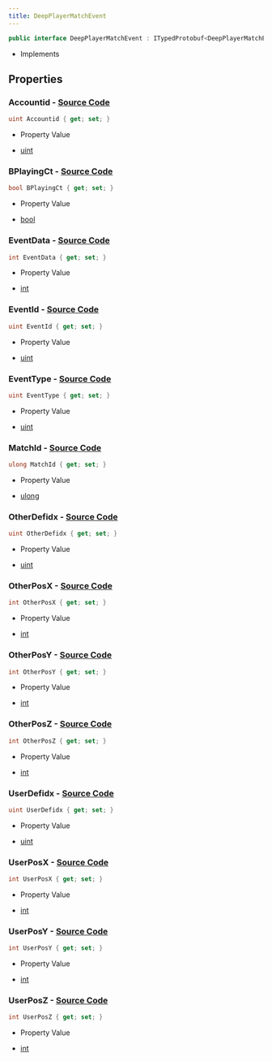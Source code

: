 ```yaml
---
title: DeepPlayerMatchEvent
---
```


```csharp
public interface DeepPlayerMatchEvent : ITypedProtobuf<DeepPlayerMatchEvent>, INativeHandle
```

- Implements

## Properties

### **Accountid** - [Source Code](https://github.com/swiftly-solution/swiftlys2/blob/main/managed/src/SwiftlyS2.Generated/Protobufs/Interfaces/DeepPlayerMatchEvent.cs#L13)

```csharp
uint Accountid { get; set; }
```

- Property Value

- [uint](https://learn.microsoft.com/dotnet/api/system.uint32)

### **BPlayingCt** - [Source Code](https://github.com/swiftly-solution/swiftlys2/blob/main/managed/src/SwiftlyS2.Generated/Protobufs/Interfaces/DeepPlayerMatchEvent.cs#L25)

```csharp
bool BPlayingCt { get; set; }
```

- Property Value

- [bool](https://learn.microsoft.com/dotnet/api/system.boolean)

### **EventData** - [Source Code](https://github.com/swiftly-solution/swiftlys2/blob/main/managed/src/SwiftlyS2.Generated/Protobufs/Interfaces/DeepPlayerMatchEvent.cs#L52)

```csharp
int EventData { get; set; }
```

- Property Value

- [int](https://learn.microsoft.com/dotnet/api/system.int32)

### **EventId** - [Source Code](https://github.com/swiftly-solution/swiftlys2/blob/main/managed/src/SwiftlyS2.Generated/Protobufs/Interfaces/DeepPlayerMatchEvent.cs#L19)

```csharp
uint EventId { get; set; }
```

- Property Value

- [uint](https://learn.microsoft.com/dotnet/api/system.uint32)

### **EventType** - [Source Code](https://github.com/swiftly-solution/swiftlys2/blob/main/managed/src/SwiftlyS2.Generated/Protobufs/Interfaces/DeepPlayerMatchEvent.cs#L22)

```csharp
uint EventType { get; set; }
```

- Property Value

- [uint](https://learn.microsoft.com/dotnet/api/system.uint32)

### **MatchId** - [Source Code](https://github.com/swiftly-solution/swiftlys2/blob/main/managed/src/SwiftlyS2.Generated/Protobufs/Interfaces/DeepPlayerMatchEvent.cs#L16)

```csharp
ulong MatchId { get; set; }
```

- Property Value

- [ulong](https://learn.microsoft.com/dotnet/api/system.uint64)

### **OtherDefidx** - [Source Code](https://github.com/swiftly-solution/swiftlys2/blob/main/managed/src/SwiftlyS2.Generated/Protobufs/Interfaces/DeepPlayerMatchEvent.cs#L49)

```csharp
uint OtherDefidx { get; set; }
```

- Property Value

- [uint](https://learn.microsoft.com/dotnet/api/system.uint32)

### **OtherPosX** - [Source Code](https://github.com/swiftly-solution/swiftlys2/blob/main/managed/src/SwiftlyS2.Generated/Protobufs/Interfaces/DeepPlayerMatchEvent.cs#L40)

```csharp
int OtherPosX { get; set; }
```

- Property Value

- [int](https://learn.microsoft.com/dotnet/api/system.int32)

### **OtherPosY** - [Source Code](https://github.com/swiftly-solution/swiftlys2/blob/main/managed/src/SwiftlyS2.Generated/Protobufs/Interfaces/DeepPlayerMatchEvent.cs#L43)

```csharp
int OtherPosY { get; set; }
```

- Property Value

- [int](https://learn.microsoft.com/dotnet/api/system.int32)

### **OtherPosZ** - [Source Code](https://github.com/swiftly-solution/swiftlys2/blob/main/managed/src/SwiftlyS2.Generated/Protobufs/Interfaces/DeepPlayerMatchEvent.cs#L46)

```csharp
int OtherPosZ { get; set; }
```

- Property Value

- [int](https://learn.microsoft.com/dotnet/api/system.int32)

### **UserDefidx** - [Source Code](https://github.com/swiftly-solution/swiftlys2/blob/main/managed/src/SwiftlyS2.Generated/Protobufs/Interfaces/DeepPlayerMatchEvent.cs#L37)

```csharp
uint UserDefidx { get; set; }
```

- Property Value

- [uint](https://learn.microsoft.com/dotnet/api/system.uint32)

### **UserPosX** - [Source Code](https://github.com/swiftly-solution/swiftlys2/blob/main/managed/src/SwiftlyS2.Generated/Protobufs/Interfaces/DeepPlayerMatchEvent.cs#L28)

```csharp
int UserPosX { get; set; }
```

- Property Value

- [int](https://learn.microsoft.com/dotnet/api/system.int32)

### **UserPosY** - [Source Code](https://github.com/swiftly-solution/swiftlys2/blob/main/managed/src/SwiftlyS2.Generated/Protobufs/Interfaces/DeepPlayerMatchEvent.cs#L31)

```csharp
int UserPosY { get; set; }
```

- Property Value

- [int](https://learn.microsoft.com/dotnet/api/system.int32)

### **UserPosZ** - [Source Code](https://github.com/swiftly-solution/swiftlys2/blob/main/managed/src/SwiftlyS2.Generated/Protobufs/Interfaces/DeepPlayerMatchEvent.cs#L34)

```csharp
int UserPosZ { get; set; }
```

- Property Value

- [int](https://learn.microsoft.com/dotnet/api/system.int32)

